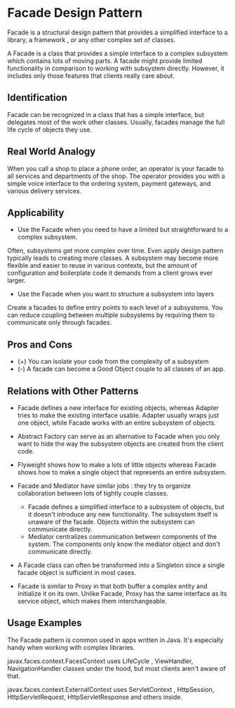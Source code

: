 # Facade Design Pattern

Facade is a structural design pattern that provides a simplified interface to a library, a framework , or any other complex
set of classes.


A Facade is a class that provides a simple interface to a complex subsystem which contains lots of moving parts.
A facade might provide limited functionality in comparison to working with subsystem directly.
However, it includes only those features that clients really care about.

## Identification

Facade can be recognized in a class that has a simple interface, but delegates most of the work other classes.
Usually, facades manage the full life cycle of objects they use.

## Real World Analogy

When you call a shop to place a phone order, an operator is your facade to all services and departments of the shop.
The operator provides you with a simple voice interface to the ordering system, payment gateways, and various delivery services.


## Applicability

- Use the Facade when you need to have a limited but straightforward to a complex subsystem.

Often, subsystems get more complex over time. Even apply design pattern typically leads to creating more classes.
A subsystem may become more flexible and easier to reuse in various contexts, but the amount of configuration and boilerplate
code it demands from a client grows ever larger.

- Use the Facade when you want to structure a subsystem into layers

Create a facades to define entry points to each level of a subsystems. You can reduce coupling between multiple subsystems
by requiring them to communicate only through facades.

## Pros and Cons

- (+) You can isolate your code from the complexity of a subsystem
- (-) A facade can become a Good Object couple to all classes of an app.


## Relations with Other Patterns

- Facade defines a new interface for existing objects, whereas Adapter tries to make the existing interface usable.
Adapter usually wraps just one object, while Facade works with an entire subsystem of objects.

- Abstract Factory can serve as an alternative to Facade when you only want to hide the way the subsystem objects are created
from the client code.

- Flyweight shows how to make a lots of little objects whereas Facade shows how to make a single object that represents an entire subsystem.

- Facade and Mediator have similar jobs : they try to organize collaboration between lots of tightly couple classes.

   - Facade defines a simplified interface to a subsystem of objects, but it doesn't introduce any new functionality.
   The subsystem itself is unaware of the facade. Objects within the subsystem can communicate directly.
   - Mediator centralizes communication between components of the system. The components only know the mediator object
    and don't communicate directly.

- A Facade class can often be transformed into a Singleton since a single facade object is sufficient in most cases.

- Facade is similar to Proxy in that both buffer a complex entity and initialize it on its own. Unlike Facade, Proxy has the same
interface as its service object, which makes them interchangeable.

## Usage Examples

The Facade pattern is common used in apps written in Java. It's especially handy when working with complex libraries.

javax.faces.context.FacesContext uses LifeCycle , ViewHandler, NavigationHandler classes under the hood, 
but most clients aren't aware of that.

javax.faces.context.ExternalContext uses ServletContext , HttpSession, HttpServletRequest, HttpServletResponse and others inside.


